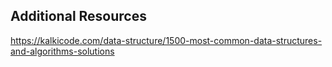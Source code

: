 ## Additional Resources

https://kalkicode.com/data-structure/1500-most-common-data-structures-and-algorithms-solutions
